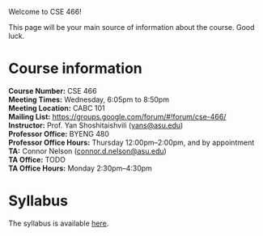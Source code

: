 Welcome to CSE 466!

This page will be your main source of information about the course.
Good luck.

# Course information

**Course Number:** CSE 466 <br>
**Meeting Times:** Wednesday, 6:05pm to 8:50pm <br>
**Meeting Location:** CABC 101 <br>
**Mailing List:** https://groups.google.com/forum/#!forum/cse-466/
**Instructor:** Prof. Yan Shoshitaishvili (yans@asu.edu) <br>
**Professor Office:** BYENG 480 <br>
**Professor Office Hours:** Thursday 12:00pm–2:00pm, and by appointment <br>
**TA:** Connor Nelson (connor.d.nelson@asu.edu) <br>
**TA Office:** TODO <br>
**TA Office Hours:** Monday 2:30pm–4:30pm <br>

# Syllabus

The syllabus is available [here](syllabus.md).
